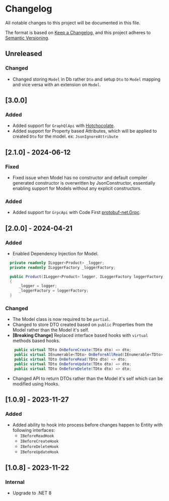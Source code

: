 # Changelog

All notable changes to this project will be documented in this file.

The format is based on [Keep a Changelog](https://keepachangelog.com/en/1.0.0/),
and this project adheres to [Semantic Versioning](https://semver.org/spec/v2.0.0.html).

## Unreleased

### Changed

- Changed storing `Model` in Db rather `Dto` and setup `Dto` to `Model` mapping and vice versa with an extension on
  `Model`.

## [3.0.0]

### Added

- Added support for `GraphQlApi` with [Hotchocolate](https://github.com/ChilliCream/graphql-platform).
- Added support for Property based Attributes, which will be applied to created `Dto` for the model. ex:
  `JsonIgnoreAttribute`

## [2.1.0] - 2024-06-12

### Fixed

- Fixed issue when Model has no constructor and default compiler generated constructor is overwritten by
  JsonConstructor, essentially enabling support for Models without any explicit constructors.

### Added

- Added support for `GrpcApi` with Code First [protobuf-net.Grpc](https://github.com/protobuf-net/protobuf-net.Grpc).

## [2.0.0] - 2024-04-21

### Added

- Enabled Dependency Injection for Model.

```csharp
  private readonly ILogger<Product> _logger;
  private readonly ILoggerFactory _loggerFactory;

  public Product(ILogger<Product> logger, ILoggerFactory loggerFactory)
  {
      _logger = logger;
      _loggerFactory = loggerFactory;
  }
```

### Changed

- The Model class is now required to be `partial`.
- Changed to store DTO created based on `public` Properties from the Model rather than the Model it's self.
- **[Breaking Change]** Replaced interface based hooks with `virtual` methods based hooks.

```csharp
    public virtual TDto OnBeforeCreate(TDto dto) => dto;
    public virtual IEnumerable<TDto> OnBeforeAllRead(IEnumerable<TDto> dtos) => dtos;
    public virtual TDto OnBeforeRead(TDto dto) => dto;
    public virtual TDto OnBeforeUpdate(TDto dto) => dto;
    public virtual TDto OnBeforeDelete(TDto dto) => dto;
```

- Changed API to return DTOs rather than the Model it's self which can be modified using Hooks.

## [1.0.9] - 2023-11-27

### Added

- Added ability to hook into process before changes happen to Entity with following interfaces:
    - `IBeforeReadHook`
    - `IBeforeCreateHook`
    - `IBeforeDeleteHook`
    - `IBeforeUpdateHook`

## [1.0.8] - 2023-11-22

### Internal

- Upgrade to .NET 8
